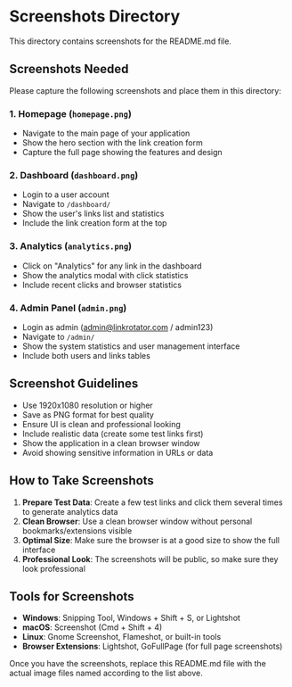 # Screenshots Directory

This directory contains screenshots for the README.md file.

## Screenshots Needed

Please capture the following screenshots and place them in this directory:

### 1. Homepage (`homepage.png`)
- Navigate to the main page of your application
- Show the hero section with the link creation form
- Capture the full page showing the features and design

### 2. Dashboard (`dashboard.png`)
- Login to a user account
- Navigate to `/dashboard/`
- Show the user's links list and statistics
- Include the link creation form at the top

### 3. Analytics (`analytics.png`)
- Click on "Analytics" for any link in the dashboard
- Show the analytics modal with click statistics
- Include recent clicks and browser statistics

### 4. Admin Panel (`admin.png`)
- Login as admin (admin@linkrotator.com / admin123)
- Navigate to `/admin/`
- Show the system statistics and user management interface
- Include both users and links tables

## Screenshot Guidelines

- Use 1920x1080 resolution or higher
- Save as PNG format for best quality
- Ensure UI is clean and professional looking
- Include realistic data (create some test links first)
- Show the application in a clean browser window
- Avoid showing sensitive information in URLs or data

## How to Take Screenshots

1. **Prepare Test Data**: Create a few test links and click them several times to generate analytics data
2. **Clean Browser**: Use a clean browser window without personal bookmarks/extensions visible
3. **Optimal Size**: Make sure the browser is at a good size to show the full interface
4. **Professional Look**: The screenshots will be public, so make sure they look professional

## Tools for Screenshots

- **Windows**: Snipping Tool, Windows + Shift + S, or Lightshot
- **macOS**: Screenshot (Cmd + Shift + 4)
- **Linux**: Gnome Screenshot, Flameshot, or built-in tools
- **Browser Extensions**: Lightshot, GoFullPage (for full page screenshots)

Once you have the screenshots, replace this README.md file with the actual image files named according to the list above.
